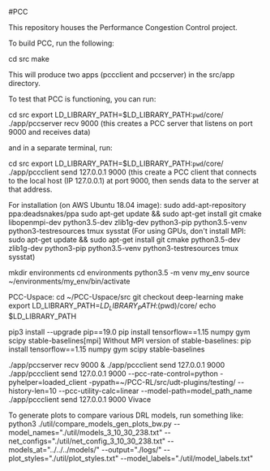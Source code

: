 #PCC

This repository houses the Performance Congestion Control project.

To build PCC, run the following:

cd src
make

This will produce two apps (pccclient and pccserver) in the src/app directory.

To test that PCC is functioning, you can run:

cd src
export LD\_LIBRARY\_PATH=$LD\_LIBRARY\_PATH:`pwd`/core/
./app/pccserver recv 9000
(this creates a PCC server that listens on port 9000 and receives data)

and in a separate terminal, run:

cd src
export LD\_LIBRARY\_PATH=$LD\_LIBRARY\_PATH:`pwd`/core/
./app/pccclient send 127.0.0.1 9000
(this create a PCC client that connects to the local host (IP 127.0.0.1) at port 9000, then sends data to the server at that address.







For installation (on AWS Ubuntu 18.04 image): 
sudo add-apt-repository ppa:deadsnakes/ppa 
sudo apt-get update && sudo apt-get install git cmake libopenmpi-dev python3.5-dev zlib1g-dev python3-pip python3.5-venv python3-testresources tmux sysstat 
(For using GPUs, don't install MPI: sudo apt-get update && sudo apt-get install git cmake python3.5-dev zlib1g-dev python3-pip python3.5-venv python3-testresources tmux sysstat)

mkdir environments 
cd environments 
python3.5 -m venv my_env 
source ~/environments/my_env/bin/activate

PCC-Uspace: 
cd ~/PCC-Uspace/src 
git checkout deep-learning 
make 
export LD_LIBRARY_PATH=$LD_LIBRARY_PATH:$(pwd)/core/ 
echo $LD_LIBRARY_PATH

pip3 install --upgrade pip==19.0 
pip install tensorflow==1.15 numpy gym scipy stable-baselines[mpi] 
Without MPI version of stable-baselines: pip install tensorflow==1.15 numpy gym scipy stable-baselines

./app/pccserver recv 9000 & 
./app/pccclient send 127.0.0.1 9000 
./app/pccclient send 127.0.0.1 9000 --pcc-rate-control=python -pyhelper=loaded_client -pypath=~/PCC-RL/src/udt-plugins/testing/ --history-len=10 --pcc-utility-calc=linear --model-path=model_path_name 
./app/pccclient send 127.0.0.1 9000 Vivace

To generate plots to compare various DRL models, run something like: python3 ./util/compare_models_gen_plots_bw.py --model_names="./util/models_3_10_30_238.txt" --net_configs="./util/net_config_3_10_30_238.txt" --models_at="../../../models/" --output="./logs/" --plot_styles="./util/plot_styles.txt" --model_labels="./util/model_labels.txt"
